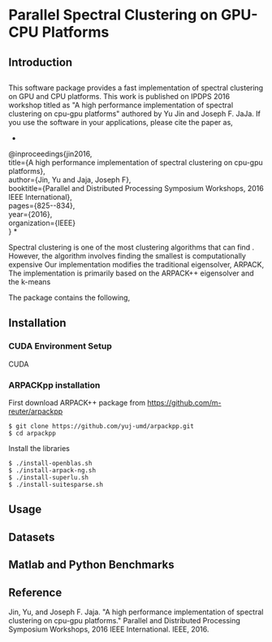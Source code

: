 # Parallel Spectral Clustering on GPU-CPU Platforms

## Introduction
##

This software package provides a fast implementation of spectral clustering on GPU and CPU platforms. This work is published on IPDPS 2016 workshop titled as "A high performance implementation of spectral clustering on cpu-gpu platforms" authored by Yu Jin and Joseph F. JaJa. If you use the software in your applications, please cite the paper as,

*
@inproceedings{jin2016,  
  title={A high performance implementation of spectral clustering on cpu-gpu platforms},  
  author={Jin, Yu and Jaja, Joseph F},  
  booktitle={Parallel and Distributed Processing Symposium Workshops, 2016 IEEE International},  
  pages={825--834},  
  year={2016},  
  organization={IEEE}  
}
*

Spectral clustering is one of the most clustering algorithms that can find . However, the algorithm involves finding the smallest 
is computationally expensive  Our implementation modifies the traditional eigensolver, ARPACK, 
The implementation is primarily based on the ARPACK++ eigensolver and the k-means 

The package contains the following,



## Installation
### CUDA Environment Setup
CUDA 

### ARPACKpp installation
First download ARPACK++ package from https://github.com/m-reuter/arpackpp

```
$ git clone https://github.com/yuj-umd/arpackpp.git
$ cd arpackpp
```

Install the libraries

```
$ ./install-openblas.sh
$ ./install-arpack-ng.sh
$ ./install-superlu.sh
$ ./install-suitesparse.sh

```

## Usage


## Datasets


## Matlab and Python Benchmarks

## Reference
Jin, Yu, and Joseph F. Jaja. "A high performance implementation of spectral clustering on cpu-gpu platforms." Parallel and Distributed Processing Symposium Workshops, 2016 IEEE International. IEEE, 2016.
